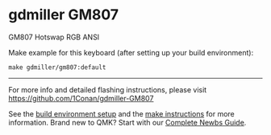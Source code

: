 # gdmiller GM807

GM807 Hotswap RGB ANSI

Make example for this keyboard (after setting up your build environment):
```
make gdmiller/gm807:default
```

* * *
For more info and detailed flashing instructions, please visit https://github.com/1Conan/gdmiller-GM807

See the [build environment setup](https://docs.qmk.fm/#/getting_started_build_tools) and the [make instructions](https://docs.qmk.fm/#/getting_started_make_guide) for more information. Brand new to QMK? Start with our [Complete Newbs Guide](https://docs.qmk.fm/#/newbs).
